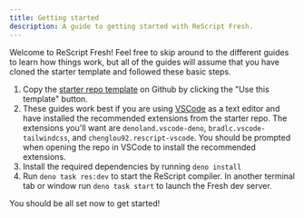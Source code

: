 ```yaml
---
title: Getting started
description: A guide to getting started with ReScript Fresh.
---
```


Welcome to ReScript Fresh! 
Feel free to skip around to the different guides to learn how things work, but all of the guides will assume that you have cloned the starter template and followed these basic steps.

1. Copy the [starter repo template](https://github.com/jderochervlk/rescript-fresh-starter) on Github by clicking the "Use this template" button.
2. These guides work best if you are using [VSCode](https://code.visualstudio.com/) as a text editor and have installed the recommended extensions from the starter repo. The extensions you'll want are `denoland.vscode-deno`, `bradlc.vscode-tailwindcss`, and `chenglou92.rescript-vscode`. You should be prompted when opening the repo in VSCode to install the recommended extensions.
3. Install the required dependencies by running `deno install`
4. Run `deno task res:dev` to start the ReScript compiler. In another terminal tab or window run `deno task start` to launch the Fresh dev server. 

You should be all set now to get started!